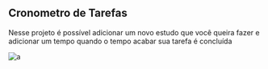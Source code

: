 ## Cronometro de Tarefas
Nesse projeto é possível adicionar um novo estudo que você queira fazer e adicionar um tempo
quando o tempo acabar sua tarefa é concluída

![a](https://user-images.githubusercontent.com/86633666/192008181-de81367e-7f92-4274-abe2-eaa82db13575.png)
